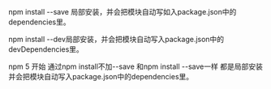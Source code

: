 npm install --save 局部安装，并会把模块自动写如入package.json中的dependencies里。

npm install --dev局部安装，并会把模块自动写入package.json中的devDependencies里。

npm 5 开始 通过npm install不加--save 和npm install --save一样 都是局部安装并会把模块自动写入package.json中的dependencies里。